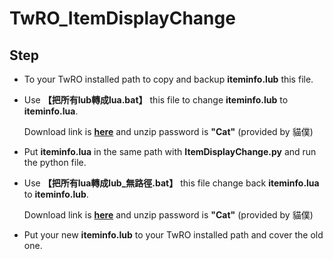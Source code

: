 # TwRO_ItemDisplayChange

## Step

- To your TwRO installed path to copy and backup **iteminfo.lub** this file.
- Use **【把所有lub轉成lua.bat】** this file to change **iteminfo.lub** to **iteminfo.lua**.
  
  Download link is **[here](https://drive.google.com/file/d/0Byw4iwqiLgoDNUNYeFVmVngxVzg/view)** and unzip password is **"Cat"** (provided by 貓僕)
 - Put **iteminfo.lua** in the same path with **ItemDisplayChange.py** and run the python file.
 - Use **【把所有lua轉成lub_無路徑.bat】** this file change back **iteminfo.lua** to **iteminfo.lub**.
 
   Download link is **[here](https://drive.google.com/file/d/0Byw4iwqiLgoDckdFbEw4X3p5Sms/view)** and unzip password is **"Cat"** (provided by 貓僕)
 - Put your new **iteminfo.lub** to your TwRO installed path and cover the old one.